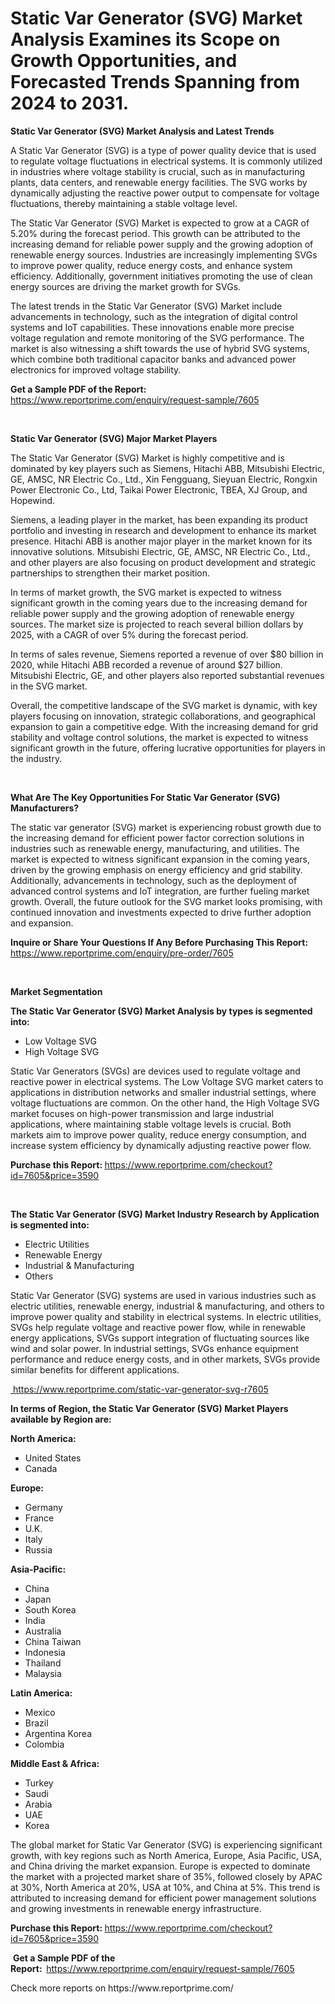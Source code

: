 <p><h1>Static Var Generator (SVG) Market Analysis Examines its Scope on Growth Opportunities, and Forecasted Trends Spanning from 2024 to 2031.</h1></p><p><strong>Static Var Generator (SVG) Market Analysis and Latest Trends</strong></p>
<p><p>A Static Var Generator (SVG) is a type of power quality device that is used to regulate voltage fluctuations in electrical systems. It is commonly utilized in industries where voltage stability is crucial, such as in manufacturing plants, data centers, and renewable energy facilities. The SVG works by dynamically adjusting the reactive power output to compensate for voltage fluctuations, thereby maintaining a stable voltage level.</p><p>The Static Var Generator (SVG) Market is expected to grow at a CAGR of 5.20% during the forecast period. This growth can be attributed to the increasing demand for reliable power supply and the growing adoption of renewable energy sources. Industries are increasingly implementing SVGs to improve power quality, reduce energy costs, and enhance system efficiency. Additionally, government initiatives promoting the use of clean energy sources are driving the market growth for SVGs.</p><p>The latest trends in the Static Var Generator (SVG) Market include advancements in technology, such as the integration of digital control systems and IoT capabilities. These innovations enable more precise voltage regulation and remote monitoring of the SVG performance. The market is also witnessing a shift towards the use of hybrid SVG systems, which combine both traditional capacitor banks and advanced power electronics for improved voltage stability.</p></p>
<p><strong>Get a Sample PDF of the Report:&nbsp;</strong> <a href="https://www.reportprime.com/enquiry/request-sample/7605">https://www.reportprime.com/enquiry/request-sample/7605</a></p>
<p>&nbsp;</p>
<p><strong>Static Var Generator (SVG) Major Market Players</strong></p>
<p><p>The Static Var Generator (SVG) Market is highly competitive and is dominated by key players such as Siemens, Hitachi ABB, Mitsubishi Electric, GE, AMSC, NR Electric Co., Ltd., Xin Fengguang, Sieyuan Electric, Rongxin Power Electronic Co., Ltd, Taikai Power Electronic, TBEA, XJ Group, and Hopewind.</p><p>Siemens, a leading player in the market, has been expanding its product portfolio and investing in research and development to enhance its market presence. Hitachi ABB is another major player in the market known for its innovative solutions. Mitsubishi Electric, GE, AMSC, NR Electric Co., Ltd., and other players are also focusing on product development and strategic partnerships to strengthen their market position.</p><p>In terms of market growth, the SVG market is expected to witness significant growth in the coming years due to the increasing demand for reliable power supply and the growing adoption of renewable energy sources. The market size is projected to reach several billion dollars by 2025, with a CAGR of over 5% during the forecast period.</p><p>In terms of sales revenue, Siemens reported a revenue of over $80 billion in 2020, while Hitachi ABB recorded a revenue of around $27 billion. Mitsubishi Electric, GE, and other players also reported substantial revenues in the SVG market.</p><p>Overall, the competitive landscape of the SVG market is dynamic, with key players focusing on innovation, strategic collaborations, and geographical expansion to gain a competitive edge. With the increasing demand for grid stability and voltage control solutions, the market is expected to witness significant growth in the future, offering lucrative opportunities for players in the industry.</p></p>
<p>&nbsp;</p>
<p><strong>What Are The Key Opportunities For Static Var Generator (SVG) Manufacturers?</strong></p>
<p><p>The static var generator (SVG) market is experiencing robust growth due to the increasing demand for efficient power factor correction solutions in industries such as renewable energy, manufacturing, and utilities. The market is expected to witness significant expansion in the coming years, driven by the growing emphasis on energy efficiency and grid stability. Additionally, advancements in technology, such as the deployment of advanced control systems and IoT integration, are further fueling market growth. Overall, the future outlook for the SVG market looks promising, with continued innovation and investments expected to drive further adoption and expansion.</p></p>
<p><strong>Inquire or Share Your Questions If Any Before Purchasing This Report:</strong> <a href="https://www.reportprime.com/enquiry/pre-order/7605">https://www.reportprime.com/enquiry/pre-order/7605</a></p>
<p>&nbsp;</p>
<p><strong>Market Segmentation</strong></p>
<p><strong>The Static Var Generator (SVG) Market Analysis by types is segmented into:</strong></p>
<p><ul><li>Low Voltage SVG</li><li>High Voltage SVG</li></ul></p>
<p><p>Static Var Generators (SVGs) are devices used to regulate voltage and reactive power in electrical systems. The Low Voltage SVG market caters to applications in distribution networks and smaller industrial settings, where voltage fluctuations are common. On the other hand, the High Voltage SVG market focuses on high-power transmission and large industrial applications, where maintaining stable voltage levels is crucial. Both markets aim to improve power quality, reduce energy consumption, and increase system efficiency by dynamically adjusting reactive power flow.</p></p>
<p><strong>Purchase this Report:&nbsp;</strong><a href="https://www.reportprime.com/checkout?id=7605&price=3590">https://www.reportprime.com/checkout?id=7605&price=3590</a></p>
<p>&nbsp;</p>
<p><strong>The Static Var Generator (SVG) Market Industry Research by Application is segmented into:</strong></p>
<p><ul><li>Electric Utilities</li><li>Renewable Energy</li><li>Industrial & Manufacturing</li><li>Others</li></ul></p>
<p><p>Static Var Generator (SVG) systems are used in various industries such as electric utilities, renewable energy, industrial & manufacturing, and others to improve power quality and stability in electrical systems. In electric utilities, SVGs help regulate voltage and reactive power flow, while in renewable energy applications, SVGs support integration of fluctuating sources like wind and solar power. In industrial settings, SVGs enhance equipment performance and reduce energy costs, and in other markets, SVGs provide similar benefits for different applications.</p></p>
<p><a href="https://www.reportprime.com/static-var-generator-svg-r7605">&nbsp;https://www.reportprime.com/static-var-generator-svg-r7605</a></p>
<p><strong>In terms of Region, the Static Var Generator (SVG) Market Players available by Region are:</strong></p>
<p>
    <p> <strong> North America: </strong>
        <ul>
            <li>United States</li>
            <li>Canada</li>
        </ul>
        </p> 
    <p> <strong> Europe: </strong>
        <ul>
            <li>Germany</li>
            <li>France</li>
            <li>U.K.</li>
            <li>Italy</li>
            <li>Russia</li>
        </ul>
        </p> 
    <p> <strong> Asia-Pacific: </strong>
        <ul>
            <li>China</li>
            <li>Japan</li>
            <li>South Korea</li>
            <li>India</li>
            <li>Australia</li>
            <li>China Taiwan</li>
            <li>Indonesia</li>
            <li>Thailand</li>
            <li>Malaysia</li>
        </ul>
        </p> 
    <p> <strong> Latin America: </strong>
        <ul>
            <li>Mexico</li>
            <li>Brazil</li>
            <li>Argentina Korea</li>
            <li>Colombia</li>
        </ul>
        </p> 
    <p> <strong> Middle East & Africa: </strong>
        <ul>
            <li>Turkey</li>
            <li>Saudi</li>
            <li>Arabia</li>
            <li>UAE</li>
            <li>Korea</li>
        </ul>
    </p>
    </p>
<p><p>The global market for Static Var Generator (SVG) is experiencing significant growth, with key regions such as North America, Europe, Asia Pacific, USA, and China driving the market expansion. Europe is expected to dominate the market with a projected market share of 35%, followed closely by APAC at 30%, North America at 20%, USA at 10%, and China at 5%. This trend is attributed to increasing demand for efficient power management solutions and growing investments in renewable energy infrastructure.</p></p>
<p><strong>Purchase this Report: </strong><a href="https://www.reportprime.com/checkout?id=7605&price=3590">https://www.reportprime.com/checkout?id=7605&price=3590</a></p>
<p>&nbsp;<strong>Get a Sample PDF of the Report:&nbsp;&nbsp;</strong><a href="https://www.reportprime.com/enquiry/request-sample/7605">https://www.reportprime.com/enquiry/request-sample/7605</a></p>
<p><strong></strong></p>
<p>Check more reports on https://www.reportprime.com/</p>